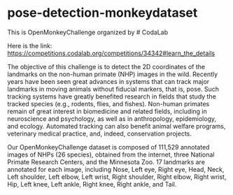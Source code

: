 # pose-detection-monkeydataset


This is OpenMonkeyChallenge organized by # CodaLab

Here is the link: https://competitions.codalab.org/competitions/34342#learn_the_details

The objective of this challenge is to detect the 2D coordinates of the landmarks on the non-human primate (NHP) images in the wild. Recently years have been seen great advances in systems that can track major landmarks in moving animals without fiducial markers, that is, pose. Such tracking systems have greatly benefited research in fields that study the tracked species (e.g., rodents, flies, and fishes). Non-human primates remain of great interest in biomedicine and related fields, including in neuroscience and psychology, as well as in anthropology, epidemiology, and ecology. Automated tracking can also benefit animal welfare programs, veterinary medical practice, and, indeed, conservation projects.


Our OpenMonkeyChallenge dataset is composed of 111,529 annotated images of NHPs (26 species), obtained from the internet, three National Primate Research Centers, and the Minnesota Zoo. 17 landmarks are annotated for each image, including Nose, Left eye, Right eye, Head, Neck, Left shoulder, Left elbow, Left wrist, Right shoulder, Right elbow, Right wrist, Hip, Left knee, Left ankle, Right knee, Right ankle, and Tail.

